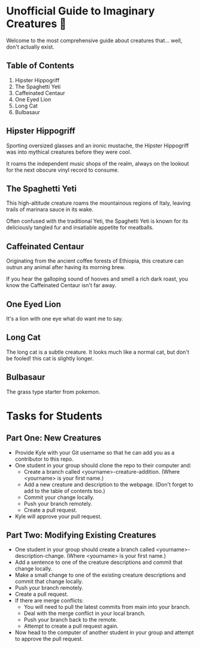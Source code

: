 # Unofficial Guide to Imaginary Creatures 🦄

Welcome to the most comprehensive guide about creatures that... well, don't actually exist. 

## Table of Contents

1. Hipster Hippogriff
2. The Spaghetti Yeti
3. Caffeinated Centaur
4. One Eyed Lion
5. Long Cat
6. Bulbasaur

## Hipster Hippogriff

Sporting oversized glasses and an ironic mustache, the Hipster Hippogriff was into mythical creatures before they were cool. 

It roams the independent music shops of the realm, always on the lookout for the next obscure vinyl record to consume.

## The Spaghetti Yeti

This high-altitude creature roams the mountainous regions of Italy, leaving trails of marinara sauce in its wake. 

Often confused with the traditional Yeti, the Spaghetti Yeti is known for its deliciously tangled fur and insatiable appetite for meatballs.

## Caffeinated Centaur

Originating from the ancient coffee forests of Ethiopia, this creature can outrun any animal after having its morning brew. 

If you hear the galloping sound of hooves and smell a rich dark roast, you know the Caffeinated Centaur isn't far away.

## One Eyed Lion

It's a lion with one eye what do want me to say.

## Long Cat

The long cat is a subtle creature. It looks much like a normal cat, but don't be fooled! this cat is slightly longer.

## Bulbasaur

The grass type starter from pokemon.

# Tasks for Students

## Part One: New Creatures

* Provide Kyle with your Git username so that he can add you as a contributor to this repo.
* One student in your group should clone the repo to their computer and:
  * Create a branch called \<yourname\>-creature-addition. (Where \<yourname\> is your first name.)
  * Add a new creature and description to the webpage. (Don't forget to add to the table of contents too.)
  * Commit your change locally.
  * Push your branch remotely.
  * Create a pull request.
* Kyle will approve your pull request.

## Part Two: Modifying Existing Creatures

* One student in your group should create a branch called \<yourname\>-description-change. (Where \<yourname\> is your first name.)
* Add a sentence to one of the creature descriptions and commit that change locally.
* Make a small change to one of the existing creature descriptions and commit that change locally.
* Push your branch remotely.
* Create a pull request.
* If there are merge conflicts:
  * You will need to pull the latest commits from main into your branch.
  * Deal with the merge conflict in your local branch.
  * Push your branch back to the remote.
  * Attempt to create a pull request again.
* Now head to the computer of another student in your group and attempt to approve the pull request. 

